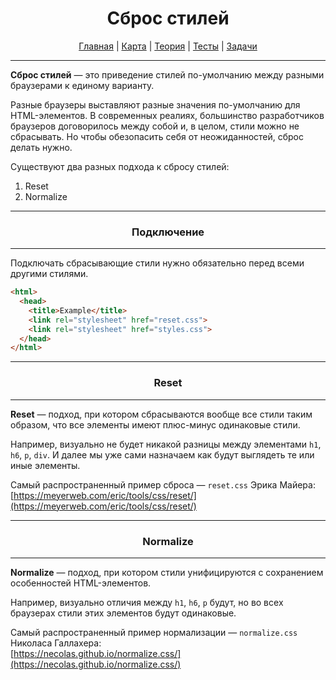 <div align="center">

# Сброс стилей

[Главная](https://github.com/dollaween/junior-roadmap/)
|
[Карта](/roadmap/README.md)
|
[Теория](/theory/README.md)
|
[Тесты](/tests/README.md)
|
[Задачи](/tasks/README.md)

</div>

---

**Сброс стилей** — это приведение стилей по-умолчанию между разными браузерами к единому варианту.

Разные браузеры выставляют разные значения по-умолчанию для HTML-элементов. В современных реалиях, большинство разработчиков браузеров договорилось между собой и, в целом, стили можно не сбрасывать. Но чтобы обезопасить себя от неожиданностей, сброс делать нужно.

Существуют два разных подхода к сбросу стилей:
1. Reset
2. Normalize

---

<div align="center">

### Подключение

</div>

---

Подключать сбрасывающие стили нужно обязательно перед всеми другими стилями.

```html
<html>
  <head>
    <title>Example</title>
    <link rel="stylesheet" href="reset.css">
    <link rel="stylesheet" href="styles.css">
  </head>
</html>
```

---

<div align="center">

### Reset

</div>

---

**Reset** — подход, при котором сбрасываются вообще все стили таким образом, что все элементы имеют плюс-минус одинаковые стили.

Например, визуально не будет никакой разницы между элементами `h1`, `h6`, `p`, `div`. И далее мы уже сами назначаем как будут выглядеть те или иные элементы.

Самый распространенный пример сброса — `reset.css` Эрика Майера:  
[https://meyerweb.com/eric/tools/css/reset/](https://meyerweb.com/eric/tools/css/reset/)

---

<div align="center">

### Normalize

</div>

---

**Normalize** — подход, при котором стили унифицируются с сохранением особенностей HTML-элементов.

Например, визуально отличия между `h1`, `h6`, `p` будут, но во всех браузерах стили этих элементов будут одинаковые.

Самый распространенный пример нормализации — `normalize.css` Николаса Галлахера:  
[https://necolas.github.io/normalize.css/](https://necolas.github.io/normalize.css/)



